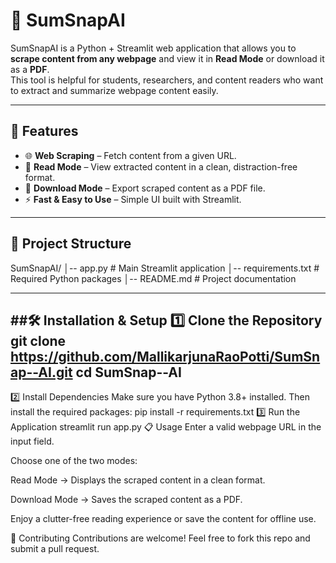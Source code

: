 # 📄 SumSnapAI

SumSnapAI is a Python + Streamlit web application that allows you to **scrape content from any webpage** and view it in **Read Mode** or download it as a **PDF**.  
This tool is helpful for students, researchers, and content readers who want to extract and summarize webpage content easily.

---

## 🚀 Features
- 🌐 **Web Scraping** – Fetch content from a given URL.
- 📖 **Read Mode** – View extracted content in a clean, distraction-free format.
- 📄 **Download Mode** – Export scraped content as a PDF file.
- ⚡ **Fast & Easy to Use** – Simple UI built with Streamlit.

---

## 📂 Project Structure

SumSnapAI/
│-- app.py              # Main Streamlit application
│-- requirements.txt    # Required Python packages
│-- README.md           # Project documentation

---
##🛠️ Installation & Setup
1️⃣ Clone the Repository
git clone https://github.com/MallikarjunaRaoPotti/SumSnap--AI.git
cd SumSnap--AI
---
2️⃣ Install Dependencies
Make sure you have Python 3.8+ installed.
Then install the required packages:
pip install -r requirements.txt
3️⃣ Run the Application
streamlit run app.py
📋 Usage
Enter a valid webpage URL in the input field.

Choose one of the two modes:

Read Mode → Displays the scraped content in a clean format.

Download Mode → Saves the scraped content as a PDF.

Enjoy a clutter-free reading experience or save the content for offline use.



🤝 Contributing
Contributions are welcome!
Feel free to fork this repo and submit a pull request.
